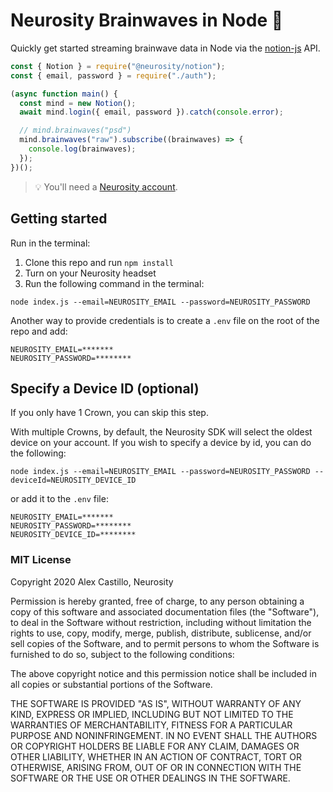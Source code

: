 # Neurosity Brainwaves in Node 🤯

Quickly get started streaming brainwave data in Node via the [notion-js](https://github.com/neurosity/notion-js) API.

```js
const { Notion } = require("@neurosity/notion");
const { email, password } = require("./auth");

(async function main() {
  const mind = new Notion();
  await mind.login({ email, password }).catch(console.error);

  // mind.brainwaves("psd")
  mind.brainwaves("raw").subscribe((brainwaves) => {
    console.log(brainwaves);
  });
})();
```

> 💡 You'll need a [Neurosity account](https://console.neurosity.co).

## Getting started

Run in the terminal:

1. Clone this repo and run `npm install`
2. Turn on your Neurosity headset
3. Run the following command in the terminal:

```
node index.js --email=NEUROSITY_EMAIL --password=NEUROSITY_PASSWORD
```

Another way to provide credentials is to create a `.env` file on the root of the repo and add:

```
NEUROSITY_EMAIL=*******
NEUROSITY_PASSWORD=********
```

## Specify a Device ID (optional)

If you only have 1 Crown, you can skip this step.

With multiple Crowns, by default, the Neurosity SDK will select the oldest device on your account. If you wish to specify a device by id, you can do the following:

```
node index.js --email=NEUROSITY_EMAIL --password=NEUROSITY_PASSWORD --deviceId=NEUROSITY_DEVICE_ID
```

or add it to the `.env` file:

```
NEUROSITY_EMAIL=*******
NEUROSITY_PASSWORD=********
NEUROSITY_DEVICE_ID=********
```

### MIT License

Copyright 2020 Alex Castillo, Neurosity

Permission is hereby granted, free of charge, to any person obtaining a copy of this software and associated documentation files (the "Software"), to deal in the Software without restriction, including without limitation the rights to use, copy, modify, merge, publish, distribute, sublicense, and/or sell copies of the Software, and to permit persons to whom the Software is furnished to do so, subject to the following conditions:

The above copyright notice and this permission notice shall be included in all copies or substantial portions of the Software.

THE SOFTWARE IS PROVIDED "AS IS", WITHOUT WARRANTY OF ANY KIND, EXPRESS OR IMPLIED, INCLUDING BUT NOT LIMITED TO THE WARRANTIES OF MERCHANTABILITY, FITNESS FOR A PARTICULAR PURPOSE AND NONINFRINGEMENT. IN NO EVENT SHALL THE AUTHORS OR COPYRIGHT HOLDERS BE LIABLE FOR ANY CLAIM, DAMAGES OR OTHER LIABILITY, WHETHER IN AN ACTION OF CONTRACT, TORT OR OTHERWISE, ARISING FROM, OUT OF OR IN CONNECTION WITH THE SOFTWARE OR THE USE OR OTHER DEALINGS IN THE SOFTWARE.
